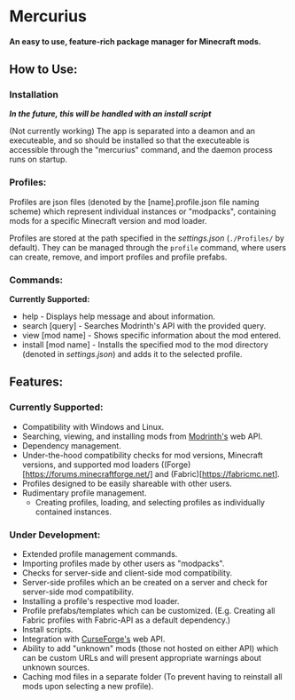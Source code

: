 # Mercurius
#### An easy to use, feature-rich package manager for Minecraft mods.

## How to Use:
### Installation   
  ***In the future, this will be handled with an install script***
  
  (Not currently working) The app is separated into a deamon and an executeable, and so should be installed so that the executeable is accessible through the "mercurius" command, and the daemon process runs on startup.
### Profiles:
  Profiles are json files (denoted by the [name].profile.json file naming scheme) which represent individual instances or "modpacks", containing mods for a specific Minecraft version and mod loader.
  
  Profiles are stored at the path specified in the *settings.json* (`./Profiles/` by default).
  They can be managed through the `profile` command, where users can create, remove, and import profiles and profile prefabs.
### Commands: 
  **Currently Supported:**
  - help - Displays help message and about information.
  - search [query] - Searches Modrinth's API with the provided query.
  - view [mod name] - Shows specific information about the mod entered.
  - install [mod name] - Installs the specified mod to the mod directory (denoted in *settings.json*) and adds it to the selected profile.

## Features:
### Currently Supported:
  - Compatibility with Windows and Linux.
  - Searching, viewing, and installing mods from [Modrinth's](https://modrinth.com) web API.
  - Dependency management.
  - Under-the-hood compatibility checks for mod versions, Minecraft versions, and supported mod loaders ((Forge)[https://forums.minecraftforge.net/] and (Fabric)[https://fabricmc.net].
  - Profiles designed to be easily shareable with other users.
  - Rudimentary profile management.
    - Creating profiles, loading, and selecting profiles as individually contained instances.
### Under Development:
  - Extended profile management commands.
  - Importing profiles made by other users as "modpacks".
  - Checks for server-side and client-side mod compatibility.
  - Server-side profiles which an be created on a server and check for server-side mod compatibility.   
  - Installing a profile's respective mod loader.
  - Profile prefabs/templates which can be customized. (E.g. Creating all Fabric profiles with Fabric-API as a default dependency.) 
  - Install scripts.
  - Integration with [CurseForge's](https://www.curseforge.com/) web API.
  - Ability to add "unknown" mods (those not hosted on either API) which can be custom URLs and will present appropriate warnings about unknown sources.
  - Caching mod files in a separate folder (To prevent having to reinstall all mods upon selecting a new profile). 
